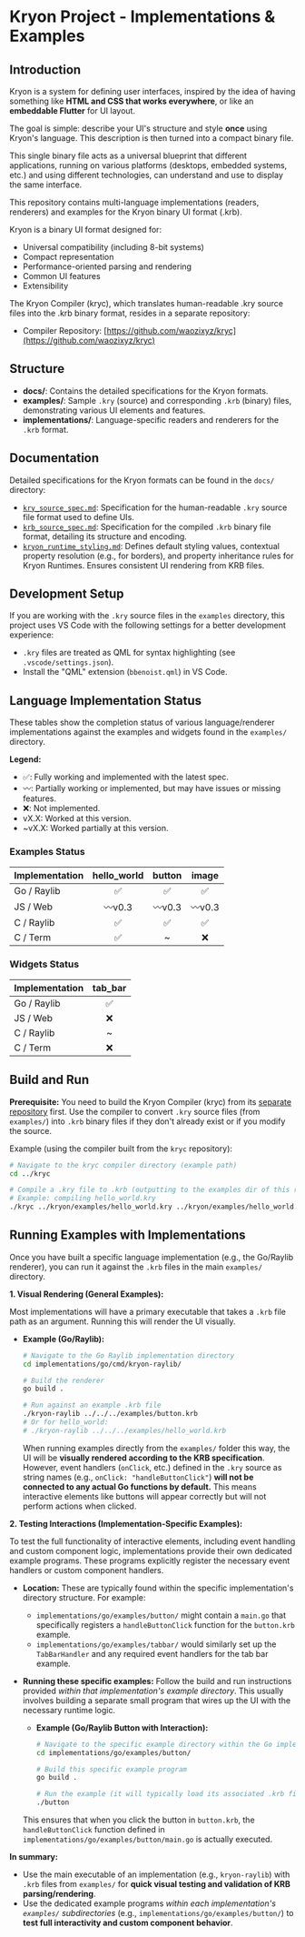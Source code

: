 # Kryon Project - Implementations & Examples

## Introduction
Kryon is a system for defining user interfaces, inspired by the idea of having something like **HTML and CSS that works everywhere**, or like an **embeddable Flutter** for UI layout.

The goal is simple: describe your UI's structure and style **once** using Kryon's language. This description is then turned into a compact binary file.

This single binary file acts as a universal blueprint that different applications, running on various platforms (desktops, embedded systems, etc.) and using different technologies, can understand and use to display the same interface.

This repository contains multi-language implementations (readers, renderers) and examples for the Kryon binary UI format (.krb).

Kryon is a binary UI format designed for:
* Universal compatibility (including 8-bit systems)
* Compact representation
* Performance-oriented parsing and rendering
* Common UI features
* Extensibility

The Kryon Compiler (kryc), which translates human-readable .kry source files into the .krb binary format, resides in a separate repository:
* Compiler Repository: [https://github.com/waozixyz/kryc](https://github.com/waozixyz/kryc)

## Structure

* **docs/**: Contains the detailed specifications for the Kryon formats.
* **examples/**: Sample `.kry` (source) and corresponding `.krb` (binary) files, demonstrating various UI elements and features.
* **implementations/**: Language-specific readers and renderers for the `.krb` format.

## Documentation

Detailed specifications for the Kryon formats can be found in the `docs/` directory:

* [`kry_source_spec.md`](docs/kry_source_spec.md): Specification for the human-readable `.kry` source file format used to define UIs.
* [`krb_source_spec.md`](docs/krb_source_spec.md): Specification for the compiled `.krb` binary file format, detailing its structure and encoding.
* [`kryon_runtime_styling.md`](docs/kryon_runtime_styling.md): Defines default styling values, contextual property resolution (e.g., for borders), and property inheritance rules for Kryon Runtimes. Ensures consistent UI rendering from KRB files.


## Development Setup

If you are working with the `.kry` source files in the `examples` directory, this project uses VS Code with the following settings for a better development experience:

* `.kry` files are treated as QML for syntax highlighting (see `.vscode/settings.json`).
* Install the "QML" extension (`bbenoist.qml`) in VS Code.

## Language Implementation Status

These tables show the completion status of various language/renderer implementations against the examples and widgets found in the `examples/` directory.

**Legend:**
* ✅: Fully working and implemented with the latest spec.
* 〰️: Partially working or implemented, but may have issues or missing features.
* ❌: Not implemented.
* vX.X: Worked at this version.
* ~vX.X: Worked partially at this version.

### Examples Status

| Implementation | hello_world | button | image |
|----------------|:-----------:|:------:|:-----:|
| Go / Raylib    |     ✅      |     ✅     |  ✅   |
| JS / Web       |     〰v0.3   |   〰️v0.3   |  〰️v0.3   |
| C / Raylib     |      ✅      |   ✅   |  ✅   |
| C / Term       |     ✅     |   ~   |  ❌   |

### Widgets Status

| Implementation | tab_bar |
|----------------|:-------:|
| Go / Raylib    |    ✅   |
| JS / Web       |    ❌   |
| C / Raylib     |    ~   |
| C / Term       |    ❌   |

## Build and Run

**Prerequisite:** You need to build the Kryon Compiler (kryc) from its [separate repository](https://github.com/waozixyz/kryc) first. Use the compiler to convert `.kry` source files (from `examples/`) into `.krb` binary files if they don't already exist or if you modify the source.

Example (using the compiler built from the `kryc` repository):

```bash
# Navigate to the kryc compiler directory (example path)
cd ../kryc

# Compile a .kry file to .krb (outputting to the examples dir of this repo)
# Example: compiling hello_world.kry
./kryc ../kryon/examples/hello_world.kry ../kryon/examples/hello_world.krb
```

## Running Examples with Implementations

Once you have built a specific language implementation (e.g., the Go/Raylib renderer), you can run it against the `.krb` files in the main `examples/` directory.

**1. Visual Rendering (General Examples):**

Most implementations will have a primary executable that takes a `.krb` file path as an argument. Running this will render the UI visually.

*   **Example (Go/Raylib):**
    ```bash
    # Navigate to the Go Raylib implementation directory
    cd implementations/go/cmd/kryon-raylib/
    
    # Build the renderer
    go build .
    
    # Run against an example .krb file
    ./kryon-raylib ../../../examples/button.krb 
    # Or for hello_world:
    # ./kryon-raylib ../../../examples/hello_world.krb
    ```
    When running examples directly from the `examples/` folder this way, the UI will be **visually rendered according to the KRB specification**. However, event handlers (`onClick`, etc.) defined in the `.kry` source as string names (e.g., `onClick: "handleButtonClick"`) **will not be connected to any actual Go functions by default.** This means interactive elements like buttons will appear correctly but will not perform actions when clicked.

**2. Testing Interactions (Implementation-Specific Examples):**

To test the full functionality of interactive elements, including event handling and custom component logic, implementations provide their own dedicated example programs. These programs explicitly register the necessary event handlers or custom component handlers.

*   **Location:** These are typically found within the specific implementation's directory structure. For example:
    *   `implementations/go/examples/button/` might contain a `main.go` that specifically registers a `handleButtonClick` function for the `button.krb` example.
    *   `implementations/go/examples/tabbar/` would similarly set up the `TabBarHandler` and any required event handlers for the tab bar example.

*   **Running these specific examples:**
    Follow the build and run instructions provided *within that implementation's example directory*. This usually involves building a separate small program that wires up the UI with the necessary runtime logic.

    *   **Example (Go/Raylib Button with Interaction):**
        ```bash
        # Navigate to the specific example directory within the Go implementation
        cd implementations/go/examples/button/
        
        # Build this specific example program
        go build .
        
        # Run the example (it will typically load its associated .krb file automatically)
        ./button 
        ```
    This ensures that when you click the button in `button.krb`, the `handleButtonClick` function defined in `implementations/go/examples/button/main.go` is actually executed.

**In summary:**
*   Use the main executable of an implementation (e.g., `kryon-raylib`) with `.krb` files from `examples/` for **quick visual testing and validation of KRB parsing/rendering**.
*   Use the dedicated example programs *within each implementation's `examples/` subdirectories* (e.g., `implementations/go/examples/button/`) to **test full interactivity and custom component behavior**.